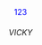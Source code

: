 
<CENTER>
<DIV style="color: blue;">
  123

</DIV>

  <TITLE>
    IYYAPPAN
  </TITLE>
  <h6>VICKY</h6>
</CENTER>
<title></title>
<link rel="icon"href="demo\SIVAN.jpg">
